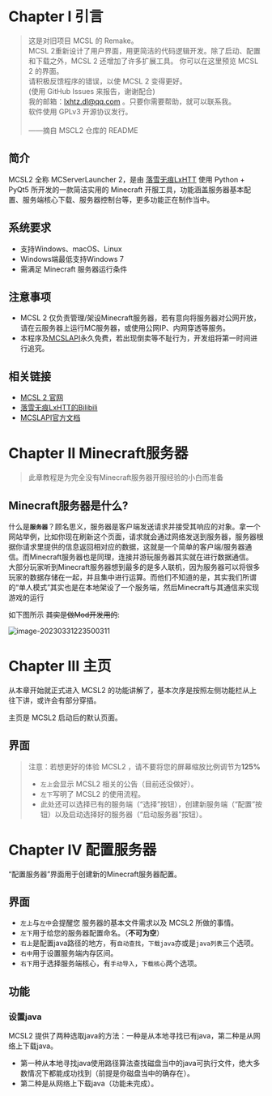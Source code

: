 # Chapter I 引言

> 这是对旧项目 MCSL 的 Remake。  
> MCSL 2重新设计了用户界面，用更简洁的代码逻辑开发。除了启动、配置和下载之外，MCSL 2 还增加了许多扩展工具。 你可以在这里预览 MCSL 2 的界面。  
> 请积极反馈程序的错误，以使 MCSL 2 变得更好。  
> (使用 GitHub Issues 来报告，谢谢配合)  
> 我的邮箱：[lxhtz.dl@qq.com](mailto:lxhtz.dl@qq.com) 。只要你需要帮助，就可以联系我。  
> 软件使用 GPLv3 开源协议发行。  
> \
> ——摘自 MSCL2 仓库的 README  

## 简介

MCSL2 全称 MCServerLauncher 2，是由 [落雪无痕LxHTT](https://github.com/LxHTT) 使用 Python + PyQt5 所开发的一款简洁实用的 Minecraft 开服工具，功能涵盖服务器基本配置、服务端核心下载、服务器控制台等，更多功能正在制作当中。  

## 系统要求

- 支持Windows、macOS、Linux
- Windows端最低支持Windows 7
- 需满足 Minecraft 服务器运行条件

## 注意事项

- MCSL 2 仅负责管理/架设Minecraft服务器，若有意向将服务器对公网开放，请在云服务器上运行MC服务器，或使用公网IP、内网穿透等服务。
- 本程序及[MCSLAPI](https://mcslapi.netlify.app)永久免费，若出现倒卖等不耻行为，开发组将第一时间进行追究。

## 相关链接

- [MCSL 2 官网](https://mcsl.netlify.app)
- [落雪无痕LxHTT的Bilibili](https://space.bilibili.com/488011295)
- [MCSLAPI官方文档](https://mcslapi.netlify.app)



# Chapter II Minecraft服务器

> 此章教程是为完全没有Minecraft服务器开服经验的小白而准备  

## Minecraft服务器是什么?

什么是<b>`服务器`</b>？顾名思义，服务器是客户端发送请求并接受其响应的对象。拿一个网站举例，比如你现在刷新这个页面，请求就会通过网络发送到服务器，服务器根据你请求里提供的信息返回相对应的数据，这就是一个简单的客户端/服务器通信。而Minecraft服务器也是同理，连接并游玩服务器其实就在进行数据通信。  
大部分玩家听到Minecraft服务器想到最多的是多人联机，因为服务器可以将很多玩家的数据存储在一起，并且集中进行运算。而他们不知道的是，其实我们所谓的“单人模式”其实也是在本地架设了一个服务端，然后Minecraft与其通信来实现游戏的运行  

如下图所示 ~~其实是做Mod开发用的~~:

![image-20230331223500311](C:\Users\HTTco\AppData\Roaming\Typora\typora-user-images\image-20230331223500311.png)



# Chapter III 主页

从本章开始就正式进入 MCSL2 的功能讲解了，基本次序是按照左侧功能栏从上往下讲，或许会有部分穿插。  

主页是 MCSL2 启动后的默认页面。 

## 界面

> 注意：若想更好的体验 MCSL2 ，请不要将您的屏幕缩放比例调节为<b>125%</b>
>
> - `左上`会显示 MCSL2 相关的公告（目前还没做好）。  
> - `左下`写明了 MCSL2 的使用流程。  
> - 此处还可以选择已有的服务端（“选择”按钮），创建新服务端（“配置”按钮）以及启动选择好的服务器（“启动服务器”按钮）。  



# Chapter IV 配置服务器

“配置服务器”界面用于创建新的Minecraft服务器配置。

## 界面

- `左上`与`左中`会提醒您 服务器的基本文件需求以及 MCSL2 所做的事情。
- `左下`用于给您的服务器配置命名。（<b>不可为空</b>）  
- `右上`是配置java路径的地方，有`自动查找`，`下载java`亦或是`java列表`三个选项。
- `右中`用于设置服务端内存区间。
- `右下`用于选择服务端核心，有`手动导入`，`下载核心`两个选项。

## 功能

### 设置java

MCSL2 提供了两种选取java的方法：一种是从本地寻找已有java，第二种是从网络上下载java。  

- 第一种从本地寻找java使用路径算法查找磁盘当中的java可执行文件，绝大多数情况下都能成功找到（前提是你磁盘当中的确存在）。
- 第二种是从网络上下载java（功能未完成）。
